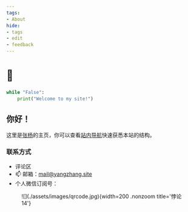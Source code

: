 ```yaml
---
tags:
- About
hide:
- tags
- edit
- feedback
---
```


# 👋

```python title="say_hi.py"
while "False":
	print("Welcome to my site!")
```

<h2>你好！</h2>

这里是[张杨](./About/about)的主页，你可以查看[站内导航](./About/)快速获悉本站的结构。

<h3>联系方式</h3>

- 评论区
- 📫 邮箱：[mail@yangzhang.site](mailto:mail@yangzhang.site)
- 个人微信订阅号：

<figure markdown>
![](./assets/images/qrcode.jpg){width=200 .nonzoom title='悖论14'}
</figure>